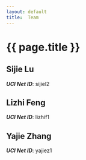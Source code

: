 ```yaml
---
layout: default
title:  Team
---
```


# {{ page.title }}


## Sijie Lu
***UCI Net ID***: sijiel2 

## Lizhi Feng
***UCI Net ID***: lizhif1

## Yajie Zhang
***UCI Net ID***: yajiez1
